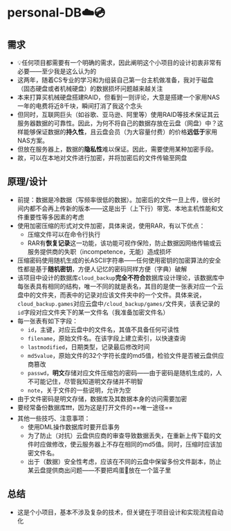 # personal-DB:cloud::cd:

## 需求

- :bulb:任何项目都需要有一个明确的需求，因此阐明这个小项目的设计初衷非常有必要——至少我是这么认为的
- 这两年，随着CS专业的学习和为组装自己第一台主机做准备，我对于磁盘（固态硬盘或者机械硬盘）的数据损坏问题越来越关注
- 本来打算买机械硬盘搭建RAID，但看到一则评论，大意是搭建一个家用NAS一年的电费将近8千块，瞬间打消了我这个念头
- 但同时，互联网巨头（如谷歌、亚马逊、阿里等）使用RAID等技术保证其云服务器数据的可靠性。因此，为何不将自己的数据存放在云盘（网盘）中？这样能够保证数据的**持久性**，且云盘会员（为大容量付费）的价格**远低于**家用NAS方案。
- 但放在服务器上，数据的**隐私性**难以保证。因此，需要使用某种加密手段。
- 故，可以在本地对文件进行加密，并将加密后的文件传输至网盘



## 原理/设计

- 前提：数据是冷数据（写频率很低的数据）。加密后的文件一旦上传，很长时间内都不会再上传新的版本——这是出于（上下行）带宽、本地主机性能和文件重要性等多因素的考虑
- 使用加密压缩的形式对文件加密，具体来说，使用RAR，有以下优点：
    - 压缩文件可以在命令行执行
    - RAR有**恢复记录**这一功能，该功能可视作保险，防止数据因网络传输或云服务提供商的失职（incompetence，无能）造成损坏
- 压缩密码使用随机生成的长ASCII字符串——任何使用密钥的加密算法的安全性都是基于**随机密钥**，方便人记忆的密码同样方便（字典）破解
- 该项目中设计的数据库`cloud_backup`**完全不符合**数据库设计理论，该数据库中每张表具有相同的结构，唯一不同的就是表名，其目的是使一张表对应一个云盘中的文件夹，而表中的记录对应该文件夹中的一个文件。具体来说，`cloud_backup.games`对应云盘中`/cloud_backup/games/`文件夹，该表记录的`id`字段对应文件夹下的某一文件名（我准备加密文件名）
- 每一张表有如下字段：
    - `id`，主键，对应云盘中的文件名，其值不具备任何可读性
    - `filename`，原始文件名。在该字段上建立索引，以快速查询
    - `lastmodified`，日期类型，记录最后修改时间
    - `md5value`，原始文件的32个字符长度的md5值，检验文件是否被云盘供应商篡改
    - `passwd`，**明文**存储对应文件压缩包的密码——由于密码是随机生成的，人不可能记住，尽管我知道明文存储并不明智
    - `note`，关于文件的一些说明，允许为空
- 由于文件密码是明文存储，数据库及其数据本身的访问需要加密
- 要经常备份数据库:exclamation::exclamation::exclamation:，因为这是打开文件的==唯一途径==
- 其他一些技巧、注意事项：
    - 使用DML操作数据库时要开启事务
    - 为了防止（对抗）云盘供应商的审查导致数据丢失，在重新上传下载的文件时应做修改，使云服务器上不存在相同的md5值。同时，压缩时应该加密文件名。
    - 出于（数据）安全性考虑，应该在不同的云盘中保留多份文件副本，防止某云盘提供商出问题——不要把鸡蛋:egg:放在一个篮子里


## 总结
- 这是个小项目，基本不涉及复杂的技术，但关键在于项目设计和实现流程自动化

